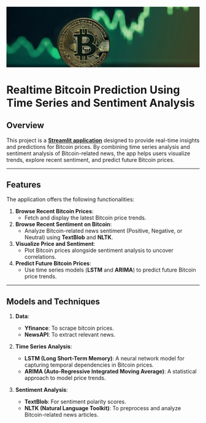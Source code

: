 ![](/img/banner.webp)
# Realtime Bitcoin Prediction Using Time Series and Sentiment Analysis

## Overview
This project is a **[Streamlit application](https://st-bitcoin-app-007.streamlit.app/)** designed to provide real-time insights and predictions for Bitcoin prices. By combining time series analysis and sentiment analysis of Bitcoin-related news, the app helps users visualize trends, explore recent sentiment, and predict future Bitcoin prices.

---

## Features
The application offers the following functionalities:
1. **Browse Recent Bitcoin Prices**:
   - Fetch and display the latest Bitcoin price trends.
2. **Browse Recent Sentiment on Bitcoin**:
   - Analyze Bitcoin-related news sentiment (Positive, Negative, or Neutral) using **TextBlob** and **NLTK**.
3. **Visualize Price and Sentiment**:
   - Plot Bitcoin prices alongside sentiment analysis to uncover correlations.
4. **Predict Future Bitcoin Prices**:
   - Use time series models (**LSTM** and **ARIMA**) to predict future Bitcoin price trends.

---

## Models and Techniques
1. **Data**:
   - **Yfinance**: To scrape bitcoin prices.
   - **NewsAPI**: To extract relevant news.
1. **Time Series Analysis**:
   - **LSTM (Long Short-Term Memory)**: A neural network model for capturing temporal dependencies in Bitcoin prices.
   - **ARIMA (Auto-Regressive Integrated Moving Average)**: A statistical approach to model price trends.
   
2. **Sentiment Analysis**:
   - **TextBlob**: For sentiment polarity scores.
   - **NLTK (Natural Language Toolkit)**: To preprocess and analyze Bitcoin-related news articles.

